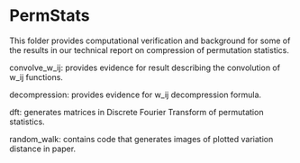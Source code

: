 # PermStats

This folder provides computational verification and background for some of the results in our technical report on compression of permutation statistics.

convolve_w_ij: provides evidence for result describing the convolution of w_ij functions.

decompression: provides evidence for w_ij decompression formula.

dft: generates matrices in Discrete Fourier Transform of permutation statistics.

random_walk: contains code that generates images of plotted variation distance in paper.


